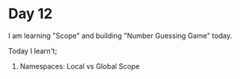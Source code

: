 # Day 12
I am learning "Scope" and building "Number Guessing Game" today.

Today I learn't;
1. Namespaces: Local vs Global Scope